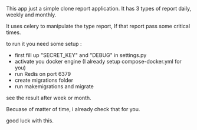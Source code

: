 This app just a simple clone report application.
It has 3 types of report daily, weekly and monthly.

It uses celery to manipulate the type report, If that report pass some critical times.

to run it you need some setup :

- first fill up "SECRET_KEY" and "DEBUG" in settings.py
- activate you docker engine (I already setup compose-docker.yml for you)
- run Redis on port 6379
- create migrations folder
- run makemigrations and migrate 

see the result after week or month. 

Becuase of matter of time, i already check that for you.

good luck with this.